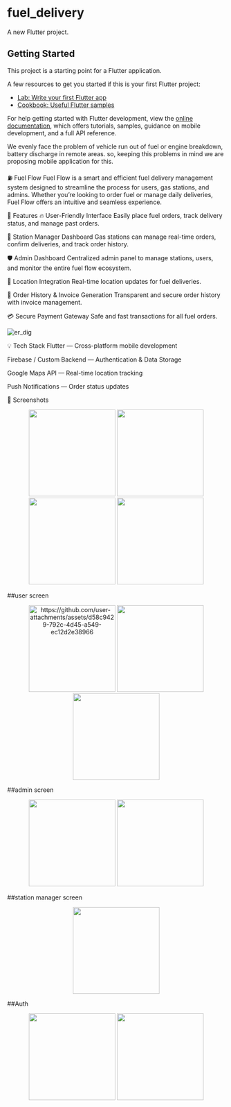 # fuel_delivery

A new Flutter project.

## Getting Started

This project is a starting point for a Flutter application.

A few resources to get you started if this is your first Flutter project:

- [Lab: Write your first Flutter app](https://docs.flutter.dev/get-started/codelab)
- [Cookbook: Useful Flutter samples](https://docs.flutter.dev/cookbook)

For help getting started with Flutter development, view the
[online documentation](https://docs.flutter.dev/), which offers tutorials,
samples, guidance on mobile development, and a full API reference.

We evenly face the problem of vehicle run out of fuel or engine breakdown, battery discharge in remote areas.
so, keeping this problems in mind we are proposing mobile application for this.

⛽ Fuel Flow
Fuel Flow is a smart and efficient fuel delivery management system designed to streamline the process for users, gas stations, and admins. Whether you’re looking to order fuel or manage daily deliveries, Fuel Flow offers an intuitive and seamless experience.

🚀 Features
🔥 User-Friendly Interface
Easily place fuel orders, track delivery status, and manage past orders.

🏪 Station Manager Dashboard
Gas stations can manage real-time orders, confirm deliveries, and track order history.

🛡️ Admin Dashboard
Centralized admin panel to manage stations, users, and monitor the entire fuel flow ecosystem.

📍 Location Integration
Real-time location updates for fuel deliveries.

🧾 Order History & Invoice Generation
Transparent and secure order history with invoice management.

💳 Secure Payment Gateway
Safe and fast transactions for all fuel orders.

![er_dig](https://github.com/user-attachments/assets/502c15c5-eb6d-4fa4-a212-c89b2afd7646)


💡 Tech Stack
Flutter — Cross-platform mobile development

Firebase / Custom Backend — Authentication & Data Storage

Google Maps API — Real-time location tracking

Push Notifications — Order status updates

📸 Screenshots

<p align="center">
  <img src="https://github.com/user-attachments/assets/bcbf3c1c-a071-48ec-8a7a-bd7de498c27a" alt="" width="200"/>
  <img src="(https://github.com/user-attachments/assets/a7ba74e4-eae3-4380-bacb-6550620b4897" alt="" width="200"/>
  <img src="https://github.com/user-attachments/assets/26011d83-3939-4dd1-837b-af0481e3e459" alt="" width="200"/>
   <img src="https://github.com/user-attachments/assets/8171f3c2-5db9-4f9e-9bda-97fecbbd25aa" alt="" width="200"/>
</p>



##user screen
<p align="center">
  <img src="" alt="https://github.com/user-attachments/assets/d58c9429-792c-4d45-a549-ec12d2e38966" width="200"/>
  <img src="https://github.com/user-attachments/assets/f1f77612-9e01-4f1b-8e2f-dc5af86a1be9" alt="" width="200"/>
  <img src="https://github.com/user-attachments/assets/e7ed744c-9296-420e-899f-864591608f12" alt="" width="200"/>
</p>


##admin screen
<p align="center">
  <img src="https://github.com/user-attachments/assets/474d6b6d-58e2-4b43-8e62-948ba7b32313" alt="" width="200"/>
  <img src="https://github.com/user-attachments/assets/6ceedfaf-7b21-438a-90cb-9b5f07c21feb" alt="" width="200"/>
 
</p>


##station manager screen
<p align="center">
  <img src="https://github.com/user-attachments/assets/6c7e83c7-396e-4b6b-8f18-387ddaaf589c" alt="" width="200"/>

</p>

##Auth
<p align="center">
  <img src="https://github.com/user-attachments/assets/368de3b2-b955-459c-959b-06d4fd8b5aa7" alt="" width="200"/>
  <img src="https://github.com/user-attachments/assets/fe21b5e0-d070-45e0-9804-6b25bcd8dcfd" alt="" width="200"/>

</p>


